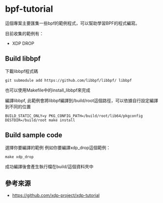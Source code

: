 # bpf-tutorial

這個專案主要匯集一些bpf的範例程式，可以幫助學習BPF的程式編寫。

目前收集的範例有：

* XDP DROP

## Build libbpf

下載libbpf程式碼
```
git submodule add https://github.com/libbpf/libbpf/ libbpf
```
也可以使用Makefile中的install_libbpf來完成

編譯libbpf, 此範例會將libbpf編譯到/build/root這個路徑，可以依據自行設定編譯到不同的位置
```
BUILD_STATIC_ONLY=y PKG_CONFIG_PATH=/build/root/lib64/pkgconfig DESTDIR=/build/root make install
```

## Build sample code

選擇你要編譯的範例
例如你要編譯xdp_drop這個範例：
```
make xdp_drop
```

成功編譯後會產生執行檔在build/這個資料夾中

## 參考來源

* https://github.com/xdp-project/xdp-tutorial

